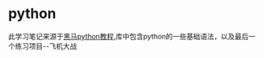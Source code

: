 # python
此学习笔记来源于[黑马python教程](https://www.bilibili.com/video/BV1ex411x7Em?from=search&seid=2971466326883125952),库中包含python的一些基础语法，以及最后一个练习项目--飞机大战

